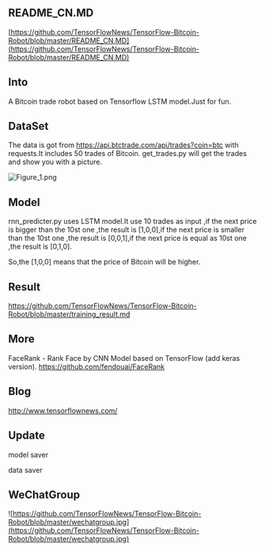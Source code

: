 ## README_CN.MD
[https://github.com/TensorFlowNews/TensorFlow-Bitcoin-Robot/blob/master/README_CN.MD](https://github.com/TensorFlowNews/TensorFlow-Bitcoin-Robot/blob/master/README_CN.MD)

##  Into
A Bitcoin trade robot based on Tensorflow LSTM model.Just for fun.

##  DataSet
The data is got from https://api.btctrade.com/api/trades?coin=btc with requests.It includes 50 trades of Bitcoin.
get_trades.py will get the trades and show you with a picture.

![Figure_1.png](http://upload-images.jianshu.io/upload_images/76451-ebba6dc707ab1658.png?imageMogr2/auto-orient/strip%7CimageView2/2/w/1240)

##  Model
rnn_predicter.py uses LSTM model.It use 10 trades as input ,if the next price is bigger than the 10st one ,the result is [1,0,0],if the next price is smaller than the 10st one ,the result is [0,0,1],if the next price is equal as 10st one ,the result is [0,1,0].

So,the [1,0,0] means that the price of Bitcoin will be higher.

##  Result
https://github.com/TensorFlowNews/TensorFlow-Bitcoin-Robot/blob/master/training_result.md

##  More
FaceRank - Rank Face by CNN Model based on TensorFlow (add keras version).
https://github.com/fendouai/FaceRank

## Blog
http://www.tensorflownews.com/

## Update

model saver

data saver

## WeChatGroup

![https://github.com/TensorFlowNews/TensorFlow-Bitcoin-Robot/blob/master/wechatgroup.jpg](https://github.com/TensorFlowNews/TensorFlow-Bitcoin-Robot/blob/master/wechatgroup.jpg)